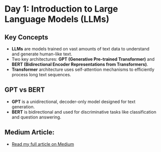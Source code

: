 # Day 1: Introduction to Large Language Models (LLMs)

## Key Concepts
- **LLMs** are models trained on vast amounts of text data to understand and generate human-like text.
- Two key architectures: **GPT (Generative Pre-trained Transformer)** and **BERT (Bidirectional Encoder Representations from Transformers)**.
- **Transformer** architecture uses self-attention mechanisms to efficiently process long text sequences.

## GPT vs BERT
- **GPT** is a unidirectional, decoder-only model designed for text generation.
- **BERT** is bidirectional and used for discriminative tasks like classification and question answering.

## Medium Article:
- [Read my full article on Medium](<https://medium.com/@vijayjun89/gpt-vs-bert-a-comprehensive-comparison-of-two-powerful-language-models-df27c2b45733>)
